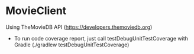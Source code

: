 # MovieClient
Using TheMovieDB API (https://developers.themoviedb.org)

- To run code coverage report, just call testDebugUnitTestCoverage with Gradle (./gradlew testDebugUnitTestCoverage)